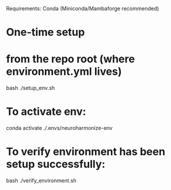 Requirements:
Conda (Miniconda/Mambaforge recommended)

# One-time setup
# from the repo root (where environment.yml lives)
bash ./setup_env.sh

# To activate env:
conda activate ./.envs/neuroharmonize-env

# To verify environment has been setup successfully:
bash ./verify_environment.sh

